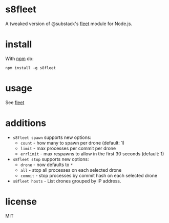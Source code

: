 s8fleet
=======

A tweaked version of @substack's [fleet](https://github.com/substack/fleet)
module for Node.js.

install
=======

With [npm](http://npmjs.org) do:

```
npm install -g s8fleet
```

usage
=====

See [fleet](https://github.com/substack/fleet)

additions
=========

- `s8fleet spawn` supports new options:
    - `count` - how many to spawn per drone (default: 1)
    - `limit` - max processes per commit per drone
    - `errlimit` - max respawns to allow in the first 30 seconds (default: 1)
- `s8fleet stop` supports new options:
    - `drone` - now defaults to `*`
    - `all` - stop all processes on each selected drone
    - `commit` - stop processes by commit hash on each selected drone
- `s8fleet hosts` - List drones grouped by IP address.

license
=======

MIT

